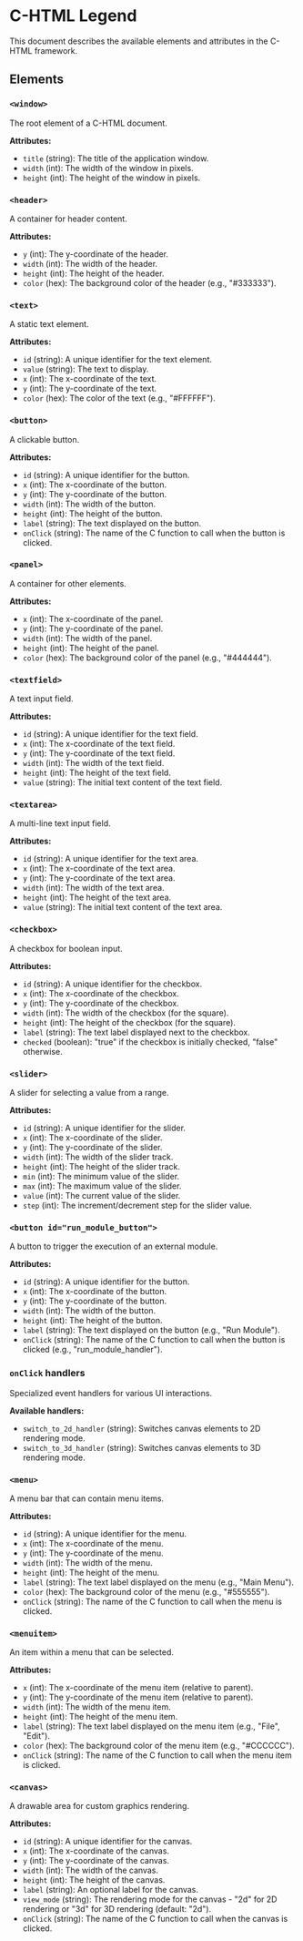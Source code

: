 
# C-HTML Legend

This document describes the available elements and attributes in the C-HTML framework.

## Elements

### `<window>`

The root element of a C-HTML document.

**Attributes:**

*   `title` (string): The title of the application window.
*   `width` (int): The width of the window in pixels.
*   `height` (int): The height of the window in pixels.

### `<header>`

A container for header content.

**Attributes:**

*   `y` (int): The y-coordinate of the header.
*   `width` (int): The width of the header.
*   `height` (int): The height of the header.
*   `color` (hex): The background color of the header (e.g., "#333333").

### `<text>`

A static text element.

**Attributes:**

*   `id` (string): A unique identifier for the text element.
*   `value` (string): The text to display.
*   `x` (int): The x-coordinate of the text.
*   `y` (int): The y-coordinate of the text.
*   `color` (hex): The color of the text (e.g., "#FFFFFF").

### `<button>`

A clickable button.

**Attributes:**

*   `id` (string): A unique identifier for the button.
*   `x` (int): The x-coordinate of the button.
*   `y` (int): The y-coordinate of the button.
*   `width` (int): The width of the button.
*   `height` (int): The height of the button.
*   `label` (string): The text displayed on the button.
*   `onClick` (string): The name of the C function to call when the button is clicked.

### `<panel>`

A container for other elements.

**Attributes:**

*   `x` (int): The x-coordinate of the panel.
*   `y` (int): The y-coordinate of the panel.
*   `width` (int): The width of the panel.
*   `height` (int): The height of the panel.
*   `color` (hex): The background color of the panel (e.g., "#444444").

### `<textfield>`

A text input field.

**Attributes:**

*   `id` (string): A unique identifier for the text field.
*   `x` (int): The x-coordinate of the text field.
*   `y` (int): The y-coordinate of the text field.
*   `width` (int): The width of the text field.
*   `height` (int): The height of the text field.
*   `value` (string): The initial text content of the text field.

### `<textarea>`

A multi-line text input field.

**Attributes:**

*   `id` (string): A unique identifier for the text area.
*   `x` (int): The x-coordinate of the text area.
*   `y` (int): The y-coordinate of the text area.
*   `width` (int): The width of the text area.
*   `height` (int): The height of the text area.
*   `value` (string): The initial text content of the text area.

### `<checkbox>`

A checkbox for boolean input.

**Attributes:**

*   `id` (string): A unique identifier for the checkbox.
*   `x` (int): The x-coordinate of the checkbox.
*   `y` (int): The y-coordinate of the checkbox.
*   `width` (int): The width of the checkbox (for the square).
*   `height` (int): The height of the checkbox (for the square).
*   `label` (string): The text label displayed next to the checkbox.
*   `checked` (boolean): "true" if the checkbox is initially checked, "false" otherwise.

### `<slider>`

A slider for selecting a value from a range.

**Attributes:**

*   `id` (string): A unique identifier for the slider.
*   `x` (int): The x-coordinate of the slider.
*   `y` (int): The y-coordinate of the slider.
*   `width` (int): The width of the slider track.
*   `height` (int): The height of the slider track.
*   `min` (int): The minimum value of the slider.
*   `max` (int): The maximum value of the slider.
*   `value` (int): The current value of the slider.
*   `step` (int): The increment/decrement step for the slider value.

### `<button id="run_module_button">`

A button to trigger the execution of an external module.

**Attributes:**

*   `id` (string): A unique identifier for the button.
*   `x` (int): The x-coordinate of the button.
*   `y` (int): The y-coordinate of the button.
*   `width` (int): The width of the button.
*   `height` (int): The height of the button.
*   `label` (string): The text displayed on the button (e.g., "Run Module").
*   `onClick` (string): The name of the C function to call when the button is clicked (e.g., "run_module_handler").

### `onClick` handlers

Specialized event handlers for various UI interactions.

**Available handlers:**

*   `switch_to_2d_handler` (string): Switches canvas elements to 2D rendering mode.
*   `switch_to_3d_handler` (string): Switches canvas elements to 3D rendering mode.

### `<menu>`

A menu bar that can contain menu items.

**Attributes:**

*   `id` (string): A unique identifier for the menu.
*   `x` (int): The x-coordinate of the menu.
*   `y` (int): The y-coordinate of the menu.
*   `width` (int): The width of the menu.
*   `height` (int): The height of the menu.
*   `label` (string): The text label displayed on the menu (e.g., "Main Menu").
*   `color` (hex): The background color of the menu (e.g., "#555555").
*   `onClick` (string): The name of the C function to call when the menu is clicked.

### `<menuitem>`

An item within a menu that can be selected.

**Attributes:**

*   `x` (int): The x-coordinate of the menu item (relative to parent).
*   `y` (int): The y-coordinate of the menu item (relative to parent).
*   `width` (int): The width of the menu item.
*   `height` (int): The height of the menu item.
*   `label` (string): The text label displayed on the menu item (e.g., "File", "Edit").
*   `color` (hex): The background color of the menu item (e.g., "#CCCCCC").
*   `onClick` (string): The name of the C function to call when the menu item is clicked.

### `<canvas>`

A drawable area for custom graphics rendering.

**Attributes:**

*   `id` (string): A unique identifier for the canvas.
*   `x` (int): The x-coordinate of the canvas.
*   `y` (int): The y-coordinate of the canvas.
*   `width` (int): The width of the canvas.
*   `height` (int): The height of the canvas.
*   `label` (string): An optional label for the canvas.
*   `view_mode` (string): The rendering mode for the canvas - "2d" for 2D rendering or "3d" for 3D rendering (default: "2d").
*   `onClick` (string): The name of the C function to call when the canvas is clicked.
